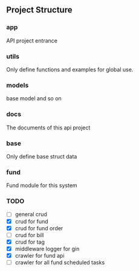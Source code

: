 ## Project Structure

### app

API project entrance

### utils

Only define functions and examples for global use.

### models

base model and so on

### docs

The documents of this api project

### base 

Only define base struct data

### fund

Fund module for this system

### TODO

- [ ] general crud 
- [x] crud for fund 
- [x] crud for fund order
- [ ] crud for bill
- [x] crud for tag
- [x] middleware logger for gin
- [x] crawler for fund api
- [ ] crawler for all fund scheduled tasks